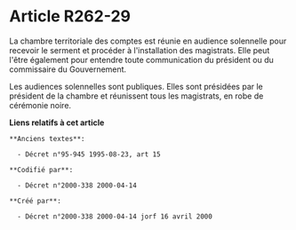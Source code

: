 # Article R262-29

La chambre territoriale des comptes est réunie en audience solennelle pour recevoir le serment et procéder à l'installation
des magistrats. Elle peut l'être également pour entendre toute communication du président ou du commissaire du Gouvernement.

Les audiences solennelles sont publiques. Elles sont présidées par le président de la chambre et réunissent tous les
magistrats, en robe de cérémonie noire.

**Liens relatifs à cet article**

	**Anciens textes**:

	  - Décret n°95-945 1995-08-23, art 15

	**Codifié par**:

	  - Décret n°2000-338 2000-04-14

	**Créé par**:

	  - Décret n°2000-338 2000-04-14 jorf 16 avril 2000
